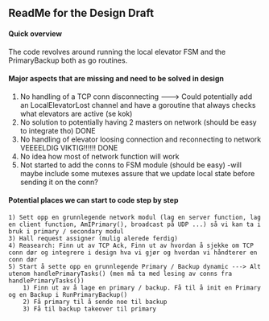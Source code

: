 ## ReadMe for the Design Draft

#### Quick overview
The code revolves around running the local elevator FSM and the PrimaryBackup both as go routines.



#### Major aspects that are missing and need to be solved in design
1) No handling of a TCP conn disconnecting   ---> Could potentially add an LocalElevatorLost channel and have a goroutine that always checks what elevators are active (se kok)
2) No solution to potentially having 2 masters on network (should be easy to integrate tho) DONE
3) No handling of elevator loosing connection and reconnecting to network VEEEELDIG VIKTIG!!!!!! DONE
4) No idea how most of network function will work
5) Not started to add the conns to FSM module (should be easy) -will maybe include some mutexes assure that we update local state before sending it on the conn?

#### Potential places we can start to code step by step
	1) Sett opp en grunnlegende network modul (lag en server function, lag en client function, AmIPrimary(), broadcast på UDP ...) så vi kan ta i bruk i primary / secondary modul
	3) Hall request assigner (mulig alerede ferdig)
	4) Reasearch: Finn ut av TCP Ack, Finn ut av hvordan å sjekke om TCP conn dør og integrere i design hva vi gjør og hvordan vi håndterer en conn dør
	5) Start å sette opp en grunnlegende Primary / Backup dynamic ---> Alt utenom handlePrimaryTasks() (men må ta med lesing av conns fra handlePrimaryTasks())
		1) Finn ut av å lage en primary / backup. Få til å init en Primary og en Backup i RunPrimaryBackup()
		2) Få primary til å sende noe til backup
		3) Få til backup takeover til primary
